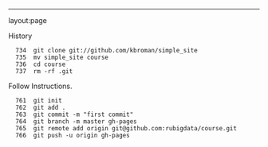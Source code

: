---
layout:page

History
```
  734  git clone git://github.com/kbroman/simple_site
  735  mv simple_site course
  736  cd course
  737  rm -rf .git
```

Follow Instructions.

```
  761  git init
  762  git add .
  763  git commit -m "first commit"
  764  git branch -m master gh-pages
  765  git remote add origin git@github.com:rubigdata/course.git
  766  git push -u origin gh-pages
```
